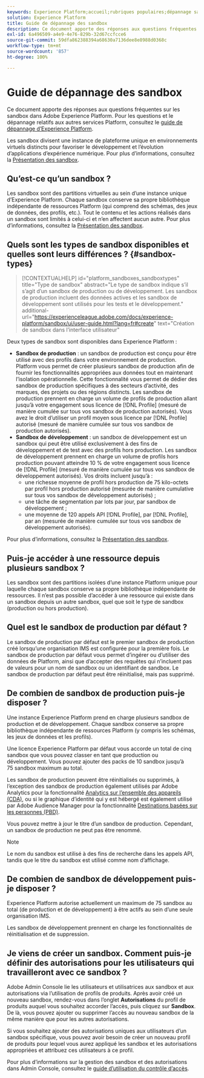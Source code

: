 ```yaml
---
keywords: Experience Platform;accueil;rubriques populaires;dépannage sandbox
solution: Experience Platform
title: Guide de dépannage des sandbox
description: Ce document apporte des réponses aux questions fréquentes sur les sandbox dans Adobe Experience Platform.
exl-id: 6a496509-a4e9-4e76-829b-32d67ccfcce6
source-git-commit: 59dfa862388394a68630a7136dee8e8988d0368c
workflow-type: tm+mt
source-wordcount: '857'
ht-degree: 100%

---
```


# Guide de dépannage des sandbox

Ce document apporte des réponses aux questions fréquentes sur les sandbox dans Adobe Experience Platform. Pour les questions et le dépannage relatifs aux autres services Platform, consultez le [guide de dépannage d’Experience Platform](../landing/troubleshooting.md).

Les sandbox divisent une instance de plateforme unique en environnements virtuels distincts pour favoriser le développement et l’évolution d’applications d’expérience numérique. Pour plus d’informations, consultez la [Présentation des sandbox](home.md).

## Qu’est-ce qu’un sandbox ?

Les sandbox sont des partitions virtuelles au sein d’une instance unique d’Experience Platform. Chaque sandbox conserve sa propre bibliothèque indépendante de ressources Platform (qui comprend des schémas, des jeux de données, des profils, etc.). Tout le contenu et les actions réalisés dans un sandbox sont limités à celui-ci et n’en affectent aucun autre. Pour plus d’informations, consultez la [Présentation des sandbox](home.md).

## Quels sont les types de sandbox disponibles et quelles sont leurs différences ? {#sandbox-types}

>[!CONTEXTUALHELP]
>id="platform_sandboxes_sandboxtypes"
>title="Type de sandbox"
>abstract="Le type de sandbox indique s’il s’agit d’un sandbox de production ou de développement. Les sandbox de production incluent des données actives et les sandbox de développement sont utilisés pour les tests et le développement."
>additional-url="https://experienceleague.adobe.com/docs/experience-platform/sandbox/ui/user-guide.html?lang=fr#create" text="Création de sandbox dans l’interface utilisateur"

Deux types de sandbox sont disponibles dans Experience Platform :

* **Sandbox de production** : un sandbox de production est conçu pour être utilisé avec des profils dans votre environnement de production. Platform vous permet de créer plusieurs sandbox de production afin de fournir les fonctionnalités appropriées aux données tout en maintenant l’isolation opérationnelle. Cette fonctionnalité vous permet de dédier des sandbox de production spécifiques à des secteurs d’activité, des marques, des projets ou des régions distincts. Les sandbox de production prennent en charge un volume de profils de production allant jusqu’à votre engagement sous licence de [!DNL Profile] (mesuré de manière cumulée sur tous vos sandbox de production autorisés). Vous avez le droit d’utiliser un profil moyen sous licence par [!DNL Profile] autorisé (mesuré de manière cumulée sur tous vos sandbox de production autorisés).
* **Sandbox de développement** : un sandbox de développement est un sandbox qui peut être utilisé exclusivement à des fins de développement et de test avec des profils hors production. Les sandbox de développement prennent en charge un volume de profils hors production pouvant atteindre 10 % de votre engagement sous licence de [!DNL Profile] (mesuré de manière cumulée sur tous vos sandbox de développement autorisés). Vos droits incluent jusqu’à :
   * une richesse moyenne de profil hors production de 75 kilo-octets par profil hors production autorisé (mesurée de manière cumulative sur tous vos sandbox de développement autorisés) ;
   * une tâche de segmentation par lots par jour, par sandbox de développement ;
   * une moyenne de 120 appels API [!DNL Profile], par [!DNL Profile], par an (mesurée de manière cumulée sur tous vos sandbox de développement autorisés).

Pour plus d’informations, consultez la [Présentation des sandbox](./home.md).

## Puis-je accéder à une ressource depuis plusieurs sandbox ?

Les sandbox sont des partitions isolées d’une instance Platform unique pour laquelle chaque sandbox conserve sa propre bibliothèque indépendante de ressources. Il n’est pas possible d’accéder à une ressource qui existe dans un sandbox depuis un autre sandbox, quel que soit le type de sandbox (production ou hors production).

## Quel est le sandbox de production par défaut ?

Le sandbox de production par défaut est le premier sandbox de production créé lorsqu’une organisation IMS est configurée pour la première fois. Le sandbox de production par défaut vous permet d’ingérer ou d’utiliser des données de Platform, ainsi que d’accepter des requêtes qui n’incluent pas de valeurs pour un nom de sandbox ou un identifiant de sandbox. Le sandbox de production par défaut peut être réinitialisé, mais pas supprimé.

## De combien de sandbox de production puis-je disposer ?

Une instance Experience Platform prend en charge plusieurs sandbox de production et de développement. Chaque sandbox conserve sa propre bibliothèque indépendante de ressources Platform (y compris les schémas, les jeux de données et les profils).

Une licence Experience Platform par défaut vous accorde un total de cinq sandbox que vous pouvez classer en tant que production ou développement. Vous pouvez ajouter des packs de 10 sandbox jusquʼà 75 sandbox maximum au total.

Les sandbox de production peuvent être réinitialisés ou supprimés, à l’exception des sandbox de production également utilisés par Adobe Analytics pour la fonctionnalité [Analytics sur l’ensemble des appareils (CDA)](https://experienceleague.adobe.com/docs/analytics/components/cda/overview.html?lang=fr), ou si le graphique d’identité qui y est hébergé est également utilisé par Adobe Audience Manager pour la fonctionnalité [Destinations basées sur les personnes (PBD)](https://experienceleague.adobe.com/docs/audience-manager/user-guide/features/destinations/people-based/people-based-destinations-overview.html?lang=fr).

Vous pouvez mettre à jour le titre d’un sandbox de production. Cependant, un sandbox de production ne peut pas être renommé.

>[!NOTE]
>
>Le nom du sandbox est utilisé à des fins de recherche dans les appels API, tandis que le titre du sandbox est utilisé comme nom d’affichage.

## De combien de sandbox de développement puis-je disposer ?

Experience Platform autorise actuellement un maximum de 75 sandbox au total (de production et de développement) à être actifs au sein d’une seule organisation IMS.

Les sandbox de développement prennent en charge les fonctionnalités de réinitialisation et de suppression.

## Je viens de créer un sandbox. Comment puis-je définir des autorisations pour les utilisateurs qui travailleront avec ce sandbox ?

Adobe Admin Console lie les utilisateurs et utilisatrices aux sandbox et aux autorisations via l’utilisation de profils de produits. Après avoir créé un nouveau sandbox, rendez-vous dans l’onglet **Autorisations** du profil de produits auquel vous souhaitez accorder l’accès, puis cliquez sur **Sandbox**. De là, vous pouvez ajouter ou supprimer l’accès au nouveau sandbox de la même manière que pour les autres autorisations.

Si vous souhaitez ajouter des autorisations uniques aux utilisateurs d’un sandbox spécifique, vous pouvez avoir besoin de créer un nouveau profil de produits pour lequel vous aurez appliqué les sandbox et les autorisations appropriées et attribuez ces utilisateurs à ce profil.

Pour plus d’informations sur la gestion des sandbox et des autorisations dans Admin Console, consultez le [guide d’utilisation du contrôle d’accès](../access-control/ui/overview.md).
